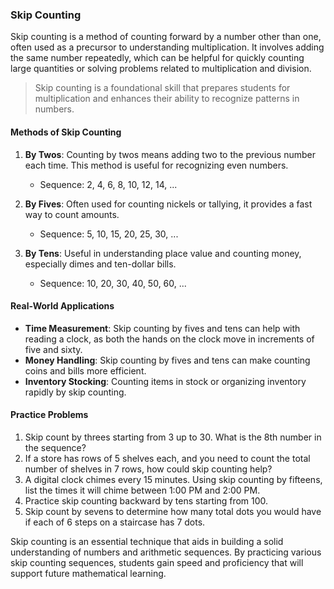 ### Skip Counting

Skip counting is a method of counting forward by a number other than one, often used as a precursor to understanding multiplication. It involves adding the same number repeatedly, which can be helpful for quickly counting large quantities or solving problems related to multiplication and division.

> Skip counting is a foundational skill that prepares students for multiplication and enhances their ability to recognize patterns in numbers.

#### Methods of Skip Counting

1. **By Twos**: Counting by twos means adding two to the previous number each time. This method is useful for recognizing even numbers.
   - Sequence: 2, 4, 6, 8, 10, 12, 14, ...

2. **By Fives**: Often used for counting nickels or tallying, it provides a fast way to count amounts.
   - Sequence: 5, 10, 15, 20, 25, 30, ...

3. **By Tens**: Useful in understanding place value and counting money, especially dimes and ten-dollar bills.
   - Sequence: 10, 20, 30, 40, 50, 60, ...

#### Real-World Applications

- **Time Measurement**: Skip counting by fives and tens can help with reading a clock, as both the hands on the clock move in increments of five and sixty.
- **Money Handling**: Skip counting by fives and tens can make counting coins and bills more efficient.
- **Inventory Stocking**: Counting items in stock or organizing inventory rapidly by skip counting.

#### Practice Problems

1. Skip count by threes starting from 3 up to 30. What is the 8th number in the sequence?
2. If a store has rows of 5 shelves each, and you need to count the total number of shelves in 7 rows, how could skip counting help?
3. A digital clock chimes every 15 minutes. Using skip counting by fifteens, list the times it will chime between 1:00 PM and 2:00 PM.
4. Practice skip counting backward by tens starting from 100.
5. Skip count by sevens to determine how many total dots you would have if each of 6 steps on a staircase has 7 dots.

Skip counting is an essential technique that aids in building a solid understanding of numbers and arithmetic sequences. By practicing various skip counting sequences, students gain speed and proficiency that will support future mathematical learning.